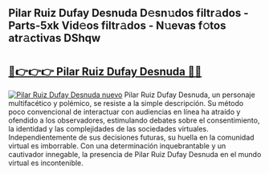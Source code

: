 ## Pilar Ruiz Dufay Desnuda D𝚎sn𝚞dos filtr𝚊dos - Parts-5xk Vid𝚎os filtr𝚊dos - N𝚞evas f𝚘tos atr𝚊ctivas DShqw

# <h2><a href="http://mb6ho2g.tromn.icu/?c=Pilar+Ruiz+Dufay+Desnuda">🔗👉👉👉 Pilar Ruiz Dufay Desnuda 🔗🔗</a></h2>

[![Pilar Ruiz Dufay Desnuda nuevo](https://i.imgur.com/pEAQMta.gif)](http://mb6ho2g.tromn.icu/?c=Pilar+Ruiz+Dufay+Desnuda)
Pilar Ruiz Dufay Desnuda, un personaje multifacético y polémico, se resiste a la simple descripción. Su método poco convencional de interactuar con audiencias en línea ha atraído y ofendido a los observadores, estimulando debates sobre el consentimiento, la identidad y las complejidades de las sociedades virtuales. Independientemente de sus decisiones futuras, su huella en la comunidad virtual es imborrable. Con una determinación inquebrantable y un cautivador innegable, la presencia de Pilar Ruiz Dufay Desnuda en el mundo virtual es incontenible.
